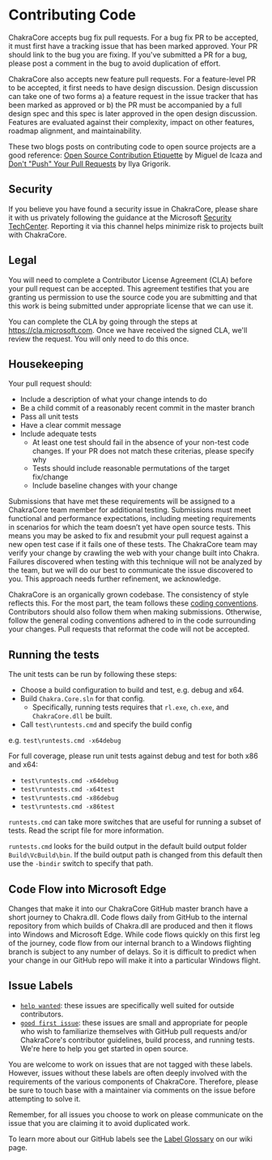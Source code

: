 # Contributing Code

ChakraCore accepts bug fix pull requests. For a bug fix PR to be accepted, it must first have a tracking issue that has been marked approved. Your PR should link to the bug you are fixing. If you've submitted a PR for a bug, please post a comment in the bug to avoid duplication of effort.

ChakraCore also accepts new feature pull requests. For a feature-level PR to be accepted, it first needs to have design discussion. Design discussion can take one of two forms a) a feature request in the issue tracker that has been marked as approved or b) the PR must be accompanied by a full design spec and this spec is later approved in the open design discussion. Features are evaluated against their complexity, impact on other features, roadmap alignment, and maintainability.

These two blogs posts on contributing code to open source projects are a good reference: [Open Source Contribution Etiquette](http://tirania.org/blog/archive/2010/Dec-31.html) by Miguel de Icaza and [Don't "Push" Your Pull Requests](https://www.igvita.com/2011/12/19/dont-push-your-pull-requests/) by Ilya Grigorik.

## Security

If you believe you have found a security issue in ChakraCore, please share it with us privately following the guidance at the Microsoft [Security TechCenter](https://technet.microsoft.com/en-us/security/ff852094). Reporting it via this channel helps minimize risk to projects built with ChakraCore.

## Legal

You will need to complete a Contributor License Agreement (CLA) before your pull request can be accepted. This agreement testifies that you are granting us permission to use the source code you are submitting and that this work is being submitted under appropriate license that we can use it.

You can complete the CLA by going through the steps at https://cla.microsoft.com. Once we have received the signed CLA, we'll review the request. You will only need to do this once.

## Housekeeping

Your pull request should:
* Include a description of what your change intends to do
* Be a child commit of a reasonably recent commit in the master branch
* Pass all unit tests
* Have a clear commit message
* Include adequate tests
  * At least one test should fail in the absence of your non-test code changes. If your PR does not match these criterias, please specify why
  * Tests should include reasonable permutations of the target fix/change
  * Include baseline changes with your change

Submissions that have met these requirements will be assigned to a ChakraCore team member for additional testing. Submissions must meet functional and performance expectations, including meeting requirements in scenarios for which the team doesn’t yet have open source tests. This means you may be asked to fix and resubmit your pull request against a new open test case if it fails one of these tests. The ChakraCore team may verify your change by crawling the web with your change built into Chakra. Failures discovered when testing with this technique will not be analyzed by the team, but we will do our best to communicate the issue discovered to you. This approach needs further refinement, we acknowledge.

ChakraCore is an organically grown codebase. The consistency of style reflects this. For the most part, the team follows these [coding conventions](https://github.com/Microsoft/ChakraCore/wiki/Coding-Convention). Contributors should also follow them when making submissions. Otherwise, follow the general coding conventions adhered to in the code surrounding your changes. Pull requests that reformat the code will not be accepted.

## Running the tests

The unit tests can be run by following these steps:
* Choose a build configuration to build and test, e.g. debug and x64.
* Build `Chakra.Core.sln` for that config.
  * Specifically, running tests requires that `rl.exe`, `ch.exe`, and `ChakraCore.dll` be built.
* Call `test\runtests.cmd` and specify the build config

e.g.  `test\runtests.cmd -x64debug`

For full coverage, please run unit tests against debug and test for both x86 and x64:
* `test\runtests.cmd -x64debug`
* `test\runtests.cmd -x64test`
* `test\runtests.cmd -x86debug`
* `test\runtests.cmd -x86test`

`runtests.cmd` can take more switches that are useful for running a subset of tests.  Read the script file for more information.

`runtests.cmd` looks for the build output in the default build output folder `Build\VcBuild\bin`. If the build output path is changed from this default then use the `-bindir` switch to specify that path.

## Code Flow into Microsoft Edge

Changes that make it into our ChakraCore GitHub master branch have a short journey to Chakra.dll. Code flows daily from GitHub to the internal repository from which builds of Chakra.dll are produced and then it flows into Windows and Microsoft Edge. While code flows quickly on this first leg of the journey, code flow from our internal branch to a Windows flighting branch is subject to any number of delays. So it is difficult to predict when your change in our GitHub repo will make it into a particular Windows flight.

## Issue Labels

 - [`help wanted`](https://github.com/Microsoft/ChakraCore/labels/help%20wanted): these issues are specifically well suited for outside contributors.
 - [`good first issue`](https://github.com/Microsoft/ChakraCore/labels/good%20first%20issue): these issues are small and appropriate for people who wish to familiarize themselves with GitHub pull requests and/or ChakraCore's contributor guidelines, build process, and running tests.  We're here to help you get started in open source.

You are welcome to work on issues that are not tagged with these labels. However, issues without these labels are often deeply involved with the requirements of the various components of ChakraCore. Therefore, please be sure to touch base with a maintainer via comments on the issue before attempting to solve it.

Remember, for all issues you choose to work on please communicate on the issue that you are claiming it to avoid duplicated work.

To learn more about our GitHub labels see the [Label Glossary](https://github.com/Microsoft/ChakraCore/wiki/Label-Glossary) on our wiki page.

